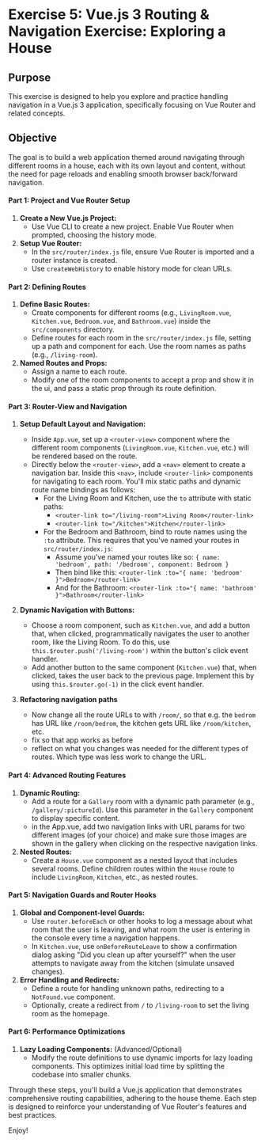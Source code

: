 #  Exercise 5: Vue.js 3 Routing & Navigation Exercise: Exploring a House

## Purpose

This exercise is designed to help you explore and practice handling navigation in a Vue.js 3 application, specifically focusing on Vue Router and related concepts.

## Objective

The goal is to build a web application themed around navigating through different rooms in a house, each with its own layout and content, without the need for page reloads and enabling smooth browser back/forward navigation.

#### Part 1: Project and Vue Router Setup
1. **Create a New Vue.js Project:**
   - Use Vue CLI to create a new project. Enable Vue Router when prompted, choosing the history mode.
2. **Setup Vue Router:**
   - In the `src/router/index.js` file, ensure Vue Router is imported and a router instance is created.
   - Use `createWebHistory` to enable history mode for clean URLs.

#### Part 2: Defining Routes
1. **Define Basic Routes:**
   - Create components for different rooms (e.g., `LivingRoom.vue`, `Kitchen.vue`, `Bedroom.vue`, and `Bathroom.vue`) inside the `src/components` directory.
   - Define routes for each room in the `src/router/index.js` file, setting up a path and component for each. Use the room names as paths (e.g., `/living-room`).
2. **Named Routes and Props:**
   - Assign a name to each route.
   - Modify one of the room components to accept a prop and show it in the ui, and pass a static prop through its route definition.

#### Part 3: Router-View and Navigation
1. **Setup Default Layout and Navigation:**
   - Inside `App.vue`, set up a `<router-view>` component where the different room components (`LivingRoom.vue`, `Kitchen.vue`, etc.) will be rendered based on the route.
   - Directly below the `<router-view>`, add a `<nav>` element to create a navigation bar. Inside this `<nav>`, include `<router-link>` components for navigating to each room. You'll mix static paths and dynamic route name bindings as follows:
     - For the Living Room and Kitchen, use the `to` attribute with static paths:
       - `<router-link to="/living-room">Living Room</router-link>`
       - `<router-link to="/kitchen">Kitchen</router-link>`
     - For the Bedroom and Bathroom, bind to route names using the `:to` attribute. This requires that you've named your routes in `src/router/index.js`:
       - Assume you've named your routes like so: `{ name: 'bedroom', path: '/bedroom', component: Bedroom }`
       - Then bind like this: `<router-link :to="{ name: 'bedroom' }">Bedroom</router-link>`
       - And for the Bathroom: `<router-link :to="{ name: 'bathroom' }">Bathroom</router-link>`

2. **Dynamic Navigation with Buttons:**
   - Choose a room component, such as `Kitchen.vue`, and add a button that, when clicked, programmatically navigates the user to another room, like the Living Room. To do this, use `this.$router.push('/living-room')` within the button's click event handler.
   - Add another button to the same component (`Kitchen.vue`) that, when clicked, takes the user back to the previous page. Implement this by using `this.$router.go(-1)` in the click event handler.
3. **Refactoring navigation paths**
   - Now change all the route URLs to with `/room/`, so that e.g. the `bedrom` has URL like `/room/bedrom`, the kitchen gets URL like `/room/kitchen`, etc.
   - fix so that app works as before
   - reflect on what you changes was needed for the different types of routes. Which type was less work to change the URL.

#### Part 4: Advanced Routing Features
1. **Dynamic Routing:**
   - Add a route for a `Gallery` room with a dynamic path parameter (e.g., `/gallery/:pictureId`). Use this parameter in the `Gallery` component to display specific content.
   - in the App.vue, add two navigation links with URL params for two different images (of your choice) and make sure those images are shown in the gallery when clicking on the respective navigation links.
2. **Nested Routes:**
   - Create a `House.vue` component as a nested layout that includes several rooms. Define children routes within the `House` route to include `LivingRoom`, `Kitchen`, etc., as nested routes.

#### Part 5: Navigation Guards and Router Hooks
1. **Global and Component-level Guards:**
   - Use `router.beforeEach` or other hooks to log a message about what room that the user is leaving, and what room the user is entering in the console every time a navigation happens.
   - In `Kitchen.vue`, use `onBeforeRouteLeave` to show a confirmation dialog asking "Did you clean up after yourself?" when the user attempts to navigate away from the kitchen (simulate unsaved changes).
2. **Error Handling and Redirects:**
   - Define a route for handling unknown paths, redirecting to a `NotFound.vue` component.
   - Optionally, create a redirect from `/` to `/living-room` to set the living room as the homepage.

#### Part 6: Performance Optimizations
1. **Lazy Loading Components:** (Advanced/Optional)
   - Modify the route definitions to use dynamic imports for lazy loading components. This optimizes initial load time by splitting the codebase into smaller chunks.

Through these steps, you'll build a Vue.js application that demonstrates comprehensive routing capabilities, adhering to the house theme. Each step is designed to reinforce your understanding of Vue Router's features and best practices.

Enjoy!
